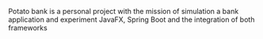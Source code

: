 Potato bank is a personal project with the mission of simulation a bank application and experiment
JavaFX, Spring Boot and the integration of both frameworks

